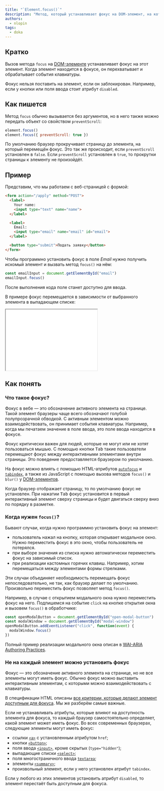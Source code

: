 ```yaml
---
title: "`Element.focus()`"
description: "Метод, который устанавливает фокус на DOM-элемент, на котором вызван."
authors:
  - nlopin
tags:
  - doka
---
```


## Кратко

Вызов метода `focus` на [DOM-элементе](/js/element) устанавливает фокус на этот элемент. Когда элемент находится в фокусе, он перехватывает и обрабатывает события клавиатуры.

Фокус нельзя поставить на элемент, если он заблокирован. Например, если у кнопки или поля ввода стоит атрибут `disabled`.

## Как пишется

Метод `focus` обычно вызывается без аргументов, но в него также можно передать объект со свойством `preventScroll`:

```js
element.focus()
element.focus({ preventScroll: true })
```

По умолчанию браузер прокручивает страницу до элемента, на который перемещён фокус. Это так же происходит, если `preventScroll` установлен в `false`. Если `preventScroll` установлен в `true`, то прокрутки страницы к элементу не произойдёт.

## Пример

Представим, что мы работаем с веб-страницей с формой:

```html
<form action="/apply" method="POST">
  <label>
    Your name:
    <input type="text" name="name">
  </label>

  <label>
    Email:
    <input type="email" name="email" id="email">
  </label>

  <button type="submit">Подать заявку</button>
</form>
```

Чтобы программно установить фокус в поле _Email_ нужно получить искомый элемент и вызвать метод `focus()` на нём:

```js
const emailInput = document.getElementById("email")
emailInput.focus()
```

После выполнения кода поле станет доступно для ввода.

В примере фокус перемещается в зависимости от выбранного элемента в выпадающем списке:

<iframe title="Перенос фокуса на элемент" src="demos/" height="200"></iframe>

## Как понять

### Что такое фокус?

Фокус в вебе — это обозначение активного элемента на странице. Такой элемент браузеры чаще всего обозначают голубой полупрозрачной обводкой. С активным элементом можно взаимодействовать, он принимает события клавиатуры. Например, когда мы печатаем значение в поле ввода, это поле ввода находится в фокусе.

Фокус критически важен для людей, которые не могут или не хотят пользоваться мышью. С помощью кнопки <kbd>Tab</kbd> такие пользователи перемещают фокус между интерактивными элементами внутри страницы. Это поведение предоставляется браузером по умолчанию.

На фокус можно влиять с помощью HTML-атрибутов [`autofocus`](/html/input) и [`tabindex`](/html/global-attrs), а также из JavaScript с помощью вызова методов `focus()` и `blur()` у [DOM-элементов](/js/element).

Когда браузер отображает страницу, то по умолчанию фокус не установлен. При нажатии <kbd>Tab</kbd> фокус установится в первый интерактивный элемент сверху страницы и будет двигаться сверху вниз по порядку в разметке.

### Когда нужен `focus()`?

Бывают случаи, когда нужно программно установить фокус на элемент:

- пользователь нажал на кнопку, которая открывает модальное окно. Нужно переместить фокус в это окно, чтобы пользователь не потерялся.
- при выборе значения из списка нужно автоматически переместить фокус на зависимый список.
- при реализации кастомных горячих клавиш. Например, хотим перемещаться между элементами формы стрелками.

Эти случаи объединяет необходимость перемещать фокус непоследовательно, не так, как браузер делает по умолчанию. Произвольно переместить фокус позволяет метод `focus()`.

Например, в случае с открытием модального окна нужно переместить фокус на него. Подпишемся на событие `click` на кнопке открытия окна и вызовем `focus()` в обработчике:

```js
const openModalButton = document.getElementById("open-modal-button")
const modalWindow = document.getElementById("modal-window")
openModalButton.addEventListener("click", function(event) {
  modalWindow.focus()
})
```

Полный пример реализации модального окна описан в [WAI-ARIA Authoring Practices](https://www.w3.org/TR/wai-aria-practices-1.1/examples/dialog-modal/dialog.html).

### Не на каждый элемент можно установить фокус

Фокус — это обозначение активного элемента на странице, но не все элементы могут иметь фокус. Обычно фокус можно выставить интерактивным элементам, с которыми можно взаимодействовать с клавиатуры.

В спецификации HTML описаны [все критерии, которые делают элемент доступным для фокуса](https://html.spec.whatwg.org/multipage/interaction.html#focusable-area). Мы же разберём самые важные.

Если не устанавливать атрибуты, которые влияют на доступность элемента для фокуса, то каждый браузер самостоятельно определяет, какой элемент может иметь фокус. Во всех современных браузерах, следующие элементы могут иметь фокус:

- ссылки [`<a>`](/html/a) с установленным атрибутом `href`;
- кнопки [`<button>`](/html/button);
- поля ввода [`<input>`](/html/input), кроме скрытых (`type="hidden"`);
- выпадающие списки [`<select>`](/html/select);
- поля многостраничного ввода [`textarea`](/html/textarea);
- элементы [`<summary>`](/html/summary);
- произвольный элемент, если у него установлен атрибут `tabindex`.

Если у любого из этих элементов установить атрибут `disabled`, то элемент перестаёт быть доступным для фокуса.
